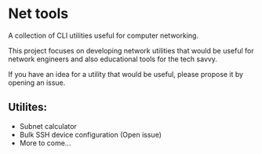 # Net tools
A collection of CLI utilities useful for computer networking.

This project focuses on developing network utilities that would be useful for network engineers and also educational tools for the tech savvy.

If you have an idea for a utility that would be useful, please propose it by opening an issue.

## Utilites:
- Subnet calculator
- Bulk SSH device configuration (Open issue)
- More to come...